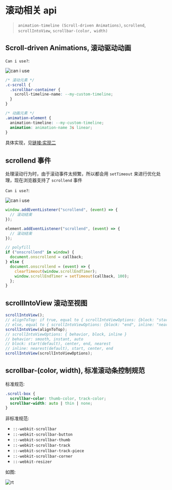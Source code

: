 # 滚动相关 api

> `animation-timeline (Scroll-driven Animations)`, `scrollend`, `scrollIntoView`, `scrollbar-(color, width)`

## Scroll-driven Animations, 滚动驱动动画

`Can i use?`:

![can i use](/images/animation-timeline.png)

```css
/* 滚动元素 */
.c-scroll {
  .scrollbar-container {
    scroll-timeline-name: --my-custom-timeline;
  }
}

/* 动画元素 */
.animation-element {
  animation-timeline: --my-custom-timeline;
  animation: animation-name 3s linear;
}
```

具体实现，见[链接:实现二](/css/vertical-progress-bar#实现二-纯-css-实现方法)

## scrollend 事件

处理滚动行为时，由于滚动事件太频繁，所以都会用 `setTimeout` 来进行优化处理，现在浏览器支持了 `scrollend` 事件

`Can i use?`:

![can i use](/images/scrollend.png)

```js
window.addEventListener("scrollend", (event) => {
  // 滚动结束
});

element.addEventListener("scrollend", (event) => {
  // 滚动结束
});

// polyfill
if ("onscrollend" in window) {
  document.onscrollend = callback;
} else {
  document.onscrollend = (event) => {
    clearTimeout(window.scrollEndTimer);
    window.scrollEndTimer = setTimeout(callback, 100);
  };
}
```

## scrollIntoView 滚动至视图

```js
scrollIntoView();
// alignToTop: if true, equal to { scrollIntoViewOptions: {block: "start", inline: "nearest"} }
// else, equal to { scrollIntoViewOptions: {block: "end", inline: "nearest"} }
scrollIntoView(alignToTop);
// scrollIntoViewOptions: { behavior, block, inline }
// behavior: smooth, instant, auto
// block: start(default), center, end, nearest
// inline: nearest(default), start, center, end
scrollIntoView(scrollIntoViewOptions);
```

## scrollbar-(color, width), 标准滚动条控制规范

标准规范:

```css
.scroll-box {
  scrollbar-color: thumb-color, track-color;
  scrollbar-width: auto | thin | none;
}
```

非标准规范:

- `::-webkit-scrollbar`
- `::-webkit-scrollbar-button`
- `::-webkit-scrollbar-thumb`
- `::-webkit-scrollbar-track`
- `::-webkit-scrollbar-track-piece`
- `::-webkit-scrollbar-corner`
- `::-webkit-resizer`

如图:

![rt](/images/-webkit-scrollbar.png)
